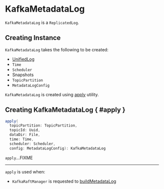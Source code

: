 # KafkaMetadataLog

`KafkaMetadataLog` is a `ReplicatedLog`.

## Creating Instance

`KafkaMetadataLog` takes the following to be created:

* <span id="log"> [UnifiedLog](../log/UnifiedLog.md)
* <span id="time"> `Time`
* <span id="scheduler"> `Scheduler`
* <span id="snapshots"> Snapshots
* <span id="topicPartition"> `TopicPartition`
* <span id="config"> `MetadataLogConfig`

`KafkaMetadataLog` is created using [apply](#apply) utility.

## Creating KafkaMetadataLog { #apply }

```scala
apply(
  topicPartition: TopicPartition,
  topicId: Uuid,
  dataDir: File,
  time: Time,
  scheduler: Scheduler,
  config: MetadataLogConfig): KafkaMetadataLog
```

`apply`...FIXME

---

`apply` is used when:

* `KafkaRaftManager` is requested to [buildMetadataLog](KafkaRaftManager.md#buildMetadataLog)
